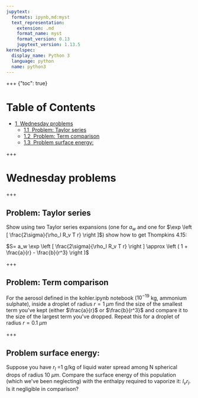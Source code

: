 ```yaml
---
jupytext:
  formats: ipynb,md:myst
  text_representation:
    extension: .md
    format_name: myst
    format_version: 0.13
    jupytext_version: 1.13.5
kernelspec:
  display_name: Python 3
  language: python
  name: python3
---
```


+++ {"toc": true}

<h1>Table of Contents<span class="tocSkip"></span></h1>
<div class="toc" style="margin-top: 1em;"><ul class="toc-item"><li><span><a href="#Wednesday-problems" data-toc-modified-id="Wednesday-problems-1"><span class="toc-item-num">1&nbsp;&nbsp;</span>Wednesday problems</a></span><ul class="toc-item"><li><span><a href="#Problem:-Taylor-series" data-toc-modified-id="Problem:-Taylor-series-1.1"><span class="toc-item-num">1.1&nbsp;&nbsp;</span>Problem: Taylor series</a></span></li><li><span><a href="#Problem:-Term-comparison" data-toc-modified-id="Problem:-Term-comparison-1.2"><span class="toc-item-num">1.2&nbsp;&nbsp;</span>Problem: Term comparison</a></span></li><li><span><a href="#Problem-surface-energy:" data-toc-modified-id="Problem-surface-energy:-1.3"><span class="toc-item-num">1.3&nbsp;&nbsp;</span>Problem surface energy:</a></span></li></ul></li></ul></div>

+++

# Wednesday problems

+++

## Problem: Taylor series

Show using two Taylor series expansions (one for $a_w$ and one for
$\exp \left [ \frac{2\sigma}{\rho_l R_v T r} \right ]$) show how to get  Thompkins 4.15:

$S= a_w \exp \left [ \frac{2\sigma}{\rho_l R_v T r} \right ] \approx \left ( 1 + \frac{a}{r} - \frac{b}{r^3} \right )$

+++

## Problem: Term comparison  

For the aerosol defined in the kohler.ipynb notebook ($10^{-19}$ kg, ammonium sulphate), inside a droplet of radius $r=1\ \mu m$
      find the size of the smallest term you've kept (either $\frac{a}{r}$ or $\frac{b}{r^3}$ and compare it to
      the size of the largest term you've dropped.   Repeat this for a droplet of radius   $r=0.1\ \mu m$


+++

## Problem surface energy:

Suppose you have $r_l$ =1 g/kg of liquid water spread among N spherical drops of radius 10 $\mu m$.  Compare the surface energy of this
      population (which we've been neglecting) with the enthalpy required to vaporize it:  $l_v r_l$.  Is it negligible in comparison?


```{code-cell} ipython3

```
